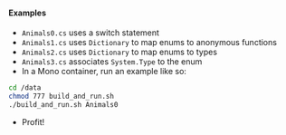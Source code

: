 
#### Examples

* `Animals0.cs` uses a switch statement
* `Animals1.cs` uses `Dictionary` to map enums to anonymous functions
* `Animals2.cs` uses `Dictionary` to map enums to types
* `Animals3.cs` associates `System.Type` to the enum
* In a Mono container, run an example like so:
```bash
cd /data
chmod 777 build_and_run.sh
./build_and_run.sh Animals0
```
* Profit!
